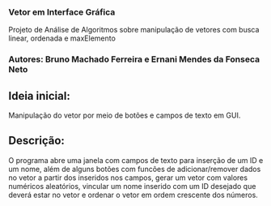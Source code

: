 ### Vetor em Interface Gráfica
Projeto de Análise de Algoritmos sobre manipulação de vetores com busca linear, ordenada e maxElemento
### Autores: Bruno Machado Ferreira e Ernani Mendes da Fonseca Neto

## Ideia inicial:
Manipulação do vetor por meio de botões e campos de texto em GUI.

## Descrição:
O programa abre uma janela com campos de texto para inserção de um ID e um nome, além de alguns botões com funcões de adicionar/remover dados no vetor a partir dos inseridos nos campos, gerar um vetor com valores numéricos aleatórios, vincular um nome inserido com um ID desejado que deverá estar no vetor e ordenar o vetor em ordem crescente dos números.

